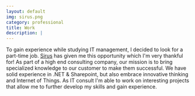 ```yaml
---
layout: default
img: sirus.png
category: professional
title: Work
description: |
---
```


To gain experience while studying IT management, I decided to look for a part-time job. <a href="http://www.sirus.be">Sirus</a> has given me this opportunity which I'm very thankful for!
As part of a high end consulting company, our mission is to bring specialized knowledge to our customer to make them successful. We have solid experience in .NET & Sharepoint, but also embrace innovative thinking and Internet of Things. 
As IT consult I'm able to work on interesting projects that allow me to further develop my skills and gain experience.